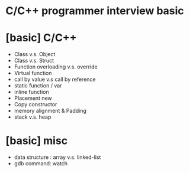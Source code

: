 # C/C++ programmer interview basic

[basic] C/C++
==============
* Class v.s. Object
* Class v.s. Struct
* Function overloading v.s. override 
* Virtual function
* call by value v.s call by reference
* static function / var
* inline function
* Placement new
* Copy constructor
* memory alignment & Padding 
* stack v.s. heap

[basic] misc
==============
* data structure : array v.s. linked-list
* gdb command: watch
